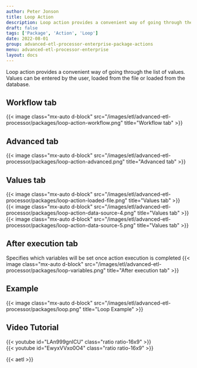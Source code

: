 ```yaml
---
author: Peter Jonson
title: Loop Action
description: Loop action provides a convenient way of going through the list of values. Values can be entered by the user, loaded from the file or loaded from the database.
draft: false
tags: ['Package', 'Action', 'Loop']
date: 2022-08-01
group: advanced-etl-processor-enterprise-package-actions
menu: advanced-etl-processor-enterprise
layout: docs
---
```


Loop action provides a convenient way of going through the list of values.
Values can be entered by the user, loaded from the file or loaded from the database.

## Workflow tab

{{< image class="mx-auto d-block"  src="/images/etl/advanced-etl-processor/packages/loop-action-workflow.png" title="Workflow tab" >}}

## Advanced tab

{{< image class="mx-auto d-block"  src="/images/etl/advanced-etl-processor/packages/loop-action-advanced.png" title="Advanced tab" >}}

## Values tab

{{< image class="mx-auto d-block"  src="/images/etl/advanced-etl-processor/packages/loop-action-loaded-file.png" title="Values tab" >}}
\
{{< image class="mx-auto d-block"  src="/images/etl/advanced-etl-processor/packages/loop-action-data-source-4.png" title="Values tab" >}}
\
{{< image class="mx-auto d-block"  src="/images/etl/advanced-etl-processor/packages/loop-action-data-source-5.png" title="Values tab" >}}

## After execution tab

Specifies which variables will be set once action execution is completed
{{< image class="mx-auto d-block"  src="/images/etl/advanced-etl-processor/packages/loop-variables.png" title="After execution tab" >}}

## Example

{{< image class="mx-auto d-block"  src="/images/etl/advanced-etl-processor/packages/loop.png" title="Loop Example" >}}

## Video Tutorial

{{< youtube id="LAn999gnICU" class="ratio ratio-16x9" >}}
\
{{< youtube id="EwyxVVxo0O4" class="ratio ratio-16x9" >}}

{{< aetl >}}
